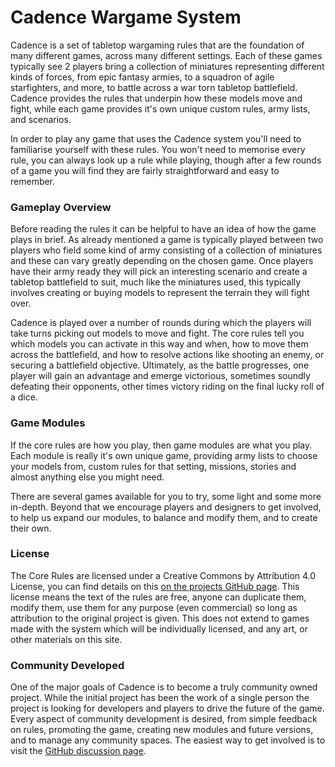 # Cadence Wargame System

Cadence is a set of tabletop wargaming rules that are the foundation of many different games, across many different settings. Each of these games typically see 2 players bring a collection of miniatures representing different kinds of forces, from epic fantasy armies, to a squadron of agile starfighters, and more, to battle across a war torn tabletop battlefield. Cadence provides the rules that underpin how these models move and fight, while each game provides it's own unique custom rules, army lists, and scenarios.

In order to play any game that uses the Cadence system you'll need to familiarise yourself with these rules. You won't need to memorise every rule, you can always look up a rule while playing, though after a few rounds of a game you will find they are fairly straightforward and easy to remember.

### Gameplay Overview

Before reading the rules it can be helpful to have an idea of how the game plays in brief. As already mentioned a game is typically played between two players who field some kind of army consisting of a collection of miniatures and these can vary greatly depending on the chosen game. Once players have their army ready they will pick an interesting scenario and create a tabletop battlefield to suit, much like the miniatures used, this typically involves creating or buying models to represent the terrain they will fight over.

Cadence is played over a number of rounds during which the players will take turns picking out models to move and fight. The core rules tell you which models you can activate in this way and when, how to move them across the battlefield, and how to resolve actions like shooting an enemy, or securing a battlefield objective. Ultimately, as the battle progresses, one player will gain an advantage and emerge victorious, sometimes soundly defeating their opponents, other times victory riding on the final lucky roll of a dice.

### Game Modules

If the core rules are how you play, then game modules are what you play. Each module is really it's own unique game, providing army lists to choose your models from, custom rules for that setting, missions, stories and almost anything else you might need.

There are several games available for you to try, some light and some more in-depth. Beyond that we encourage players and designers to get involved, to help us expand our modules, to balance and modify them, and to create their own.

### License

The Core Rules are licensed under a Creative Commons by Attribution 4.0 License, you can find details on this [on the projects GitHub page](https://github.com/open-source-tabletop/cadence). This license means the text of the rules are free, anyone can duplicate them, modify them, use them for any purpose (even commercial) so long as attribution to the original project is given. This does not extend to games made with the system which will be individually licensed, and any art, or other materials on this site.

### Community Developed

One of the major goals of Cadence is to become a truly community owned project. While the initial project has been the work of a single person the project is looking for developers and players to drive the future of the game. Every aspect of community development is desired, from simple feedback on rules, promoting the game, creating new modules and future versions, and to manage any community spaces. The easiest way to get involved is to visit the [GitHub discussion page](https://github.com/open-source-tabletop/cadence/discussions).